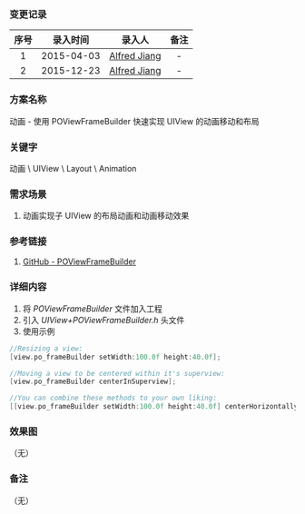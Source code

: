 ### 变更记录

| 序号 | 录入时间 | 录入人 | 备注 |
|:--------:|:--------:|:--------:|:--------:|
| 1 | 2015-04-03 | [Alfred Jiang](https://github.com/viktyz) | - |
| 2 | 2015-12-23 | [Alfred Jiang](https://github.com/viktyz) | - |

### 方案名称

动画 - 使用 POViewFrameBuilder 快速实现 UIView 的动画移动和布局

### 关键字

动画 \ UIView \ Layout \ Animation

### 需求场景

1. 动画实现子 UIView 的布局动画和动画移动效果

### 参考链接

1. [GitHub - POViewFrameBuilder](https://github.com/podio/ios-view-frame-builder)

### 详细内容

1. 将 *POViewFrameBuilder* 文件加入工程
2. 引入 *UIView+POViewFrameBuilder.h* 头文件
3. 使用示例
```objective-c
//Resizing a view:
[view.po_frameBuilder setWidth:100.0f height:40.0f];

//Moving a view to be centered within it's superview:
[view.po_frameBuilder centerInSuperview];

//You can combine these methods to your own liking:
[[view.po_frameBuilder setWidth:100.0f height:40.0f] centerHorizontallyInSuperview];
```

### 效果图
（无）

### 备注
（无）